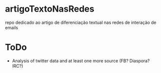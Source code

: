 artigoTextoNasRedes
===================

repo dedicado ao artigo de diferenciação textual nas redes de interação de emails

ToDo
====
* Analysis of twitter data and at least one more source (FB? Diaspora? IRC?)
